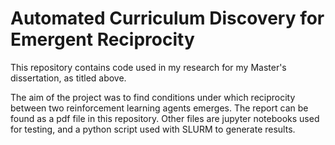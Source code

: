 # Automated Curriculum Discovery for Emergent Reciprocity

This repository contains code used in my research for my Master's dissertation, as titled above.

The aim of the project was to find conditions under which reciprocity between two reinforcement learning agents emerges. The report can be found as a pdf file in this repository. Other files are jupyter notebooks used for testing, and a python script used with SLURM to generate results.
